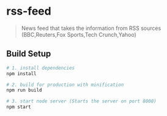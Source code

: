 # rss-feed

> News feed that takes the information from RSS sources (BBC,Reuters,Fox Sports,Tech Crunch,Yahoo)

## Build Setup

``` bash
# 1. install dependencies
npm install

# 2. build for production with minification
npm run build

# 3. start node server (Starts the server on port 8000)
npm start


```

